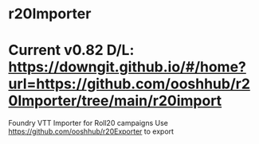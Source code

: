 # r20Importer

# Current v0.82 D/L: https://downgit.github.io/#/home?url=https://github.com/ooshhub/r20Importer/tree/main/r20import

Foundry VTT Importer for Roll20 campaigns
Use https://github.com/ooshhub/r20Exporter to export
